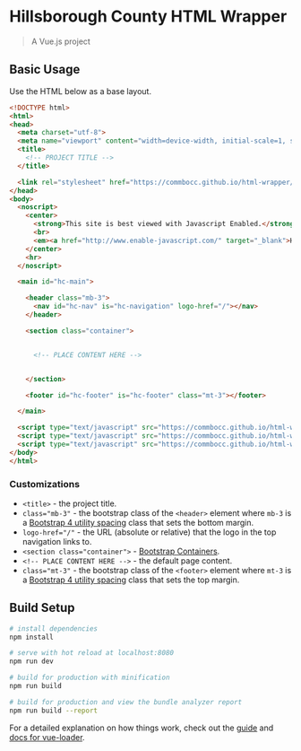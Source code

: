 # Hillsborough County HTML Wrapper

> A Vue.js project

## Basic Usage

Use the HTML below as a base layout.

```html
<!DOCTYPE html>
<html>
<head>
  <meta charset="utf-8">
  <meta name="viewport" content="width=device-width, initial-scale=1, shrink-to-fit=no">
  <title>
    <!-- PROJECT TITLE -->
  </title>

  <link rel="stylesheet" href="https://commbocc.github.io/html-wrapper/static/css/app.css">
</head>
<body>
  <noscript>
    <center>
      <strong>This site is best viewed with Javascript Enabled.</strong>
      <br>
      <em><a href="http://www.enable-javascript.com/" target="_blank">How to enable JavaScript in your browser.</a></em>
    </center>
    <hr>
  </noscript>

  <main id="hc-main">

    <header class="mb-3">
      <nav id="hc-nav" is="hc-navigation" logo-href="/"></nav>
    </header>

    <section class="container">


      <!-- PLACE CONTENT HERE -->


    </section>

    <footer id="hc-footer" is="hc-footer" class="mt-3"></footer>

  </main>

  <script type="text/javascript" src="https://commbocc.github.io/html-wrapper/static/js/manifest.js"></script>
  <script type="text/javascript" src="https://commbocc.github.io/html-wrapper/static/js/vendor.js"></script>
  <script type="text/javascript" src="https://commbocc.github.io/html-wrapper/static/js/app.js"></script>
</body>
</html>
```

### Customizations

* `<title>` - the project title.
* `class="mb-3"` - the bootstrap class of the `<header>` element where `mb-3` is a [Bootstrap 4 utility spacing](http://getbootstrap.com/docs/4.0/utilities/spacing/#notation) class that sets the bottom margin.
* `logo-href="/"` - the URL (absolute or relative) that the logo in the top navigation links to.
* `<section class="container">` - [Bootstrap Containers](https://getbootstrap.com/docs/4.0/layout/overview/#containers).
* `<!-- PLACE CONTENT HERE -->` - the default page content.
* `class="mt-3"` - the bootstrap class of the `<footer>` element where `mt-3` is a [Bootstrap 4 utility spacing](http://getbootstrap.com/docs/4.0/utilities/spacing/#notation) class that sets the top margin.

## Build Setup

``` bash
# install dependencies
npm install

# serve with hot reload at localhost:8080
npm run dev

# build for production with minification
npm run build

# build for production and view the bundle analyzer report
npm run build --report
```

For a detailed explanation on how things work, check out the [guide](http://vuejs-templates.github.io/webpack/) and [docs for vue-loader](http://vuejs.github.io/vue-loader).
